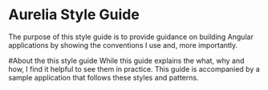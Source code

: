# Aurelia Style Guide

The purpose of this style guide is to provide guidance on building Angular applications by showing the conventions I use and, more importantly.

#About the this style guide
While this guide explains the what, why and how, I find it helpful to see them in practice. This guide is accompanied by a sample application that follows these styles and patterns.
